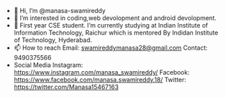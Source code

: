 - 👋 Hi, I’m @manasa-swamireddy
- 👀 I’m interested in coding,web devolopment and android devolopment.
- 🌱 First year CSE student. I’m currently studying at Indian Institute of Information Technology, Raichur which is mentored By Indidan Institute of Technology, Hyderabad.
- 📫 How to reach 
     Email: swamireddymanasa28@gmail.com
     Contact: 9490375566
 -  Social Media
     Instagram: https://www.instagram.com/manasa_swamireddy/
     Facebook: https://www.facebook.com/manasa.swamireddy.18/
     Twitter: https://twitter.com/Manasa15467163

